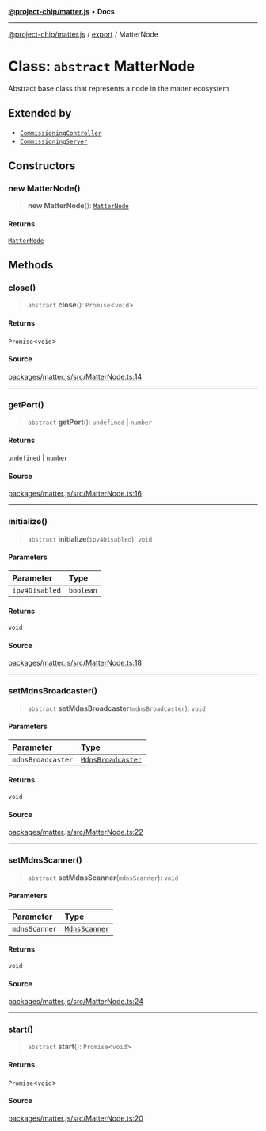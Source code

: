 [**@project-chip/matter.js**](../../README.md) • **Docs**

***

[@project-chip/matter.js](../../modules.md) / [export](../README.md) / MatterNode

# Class: `abstract` MatterNode

Abstract base class that represents a node in the matter ecosystem.

## Extended by

- [`CommissioningController`](CommissioningController.md)
- [`CommissioningServer`](CommissioningServer.md)

## Constructors

### new MatterNode()

> **new MatterNode**(): [`MatterNode`](MatterNode.md)

#### Returns

[`MatterNode`](MatterNode.md)

## Methods

### close()

> `abstract` **close**(): `Promise`\<`void`\>

#### Returns

`Promise`\<`void`\>

#### Source

[packages/matter.js/src/MatterNode.ts:14](https://github.com/project-chip/matter.js/blob/7a8cbb56b87d4ccf34bec5a9a95ab40a1711324f/packages/matter.js/src/MatterNode.ts#L14)

***

### getPort()

> `abstract` **getPort**(): `undefined` \| `number`

#### Returns

`undefined` \| `number`

#### Source

[packages/matter.js/src/MatterNode.ts:16](https://github.com/project-chip/matter.js/blob/7a8cbb56b87d4ccf34bec5a9a95ab40a1711324f/packages/matter.js/src/MatterNode.ts#L16)

***

### initialize()

> `abstract` **initialize**(`ipv4Disabled`): `void`

#### Parameters

| Parameter | Type |
| :------ | :------ |
| `ipv4Disabled` | `boolean` |

#### Returns

`void`

#### Source

[packages/matter.js/src/MatterNode.ts:18](https://github.com/project-chip/matter.js/blob/7a8cbb56b87d4ccf34bec5a9a95ab40a1711324f/packages/matter.js/src/MatterNode.ts#L18)

***

### setMdnsBroadcaster()

> `abstract` **setMdnsBroadcaster**(`mdnsBroadcaster`): `void`

#### Parameters

| Parameter | Type |
| :------ | :------ |
| `mdnsBroadcaster` | [`MdnsBroadcaster`](../../mdns/export/classes/MdnsBroadcaster.md) |

#### Returns

`void`

#### Source

[packages/matter.js/src/MatterNode.ts:22](https://github.com/project-chip/matter.js/blob/7a8cbb56b87d4ccf34bec5a9a95ab40a1711324f/packages/matter.js/src/MatterNode.ts#L22)

***

### setMdnsScanner()

> `abstract` **setMdnsScanner**(`mdnsScanner`): `void`

#### Parameters

| Parameter | Type |
| :------ | :------ |
| `mdnsScanner` | [`MdnsScanner`](../../mdns/export/classes/MdnsScanner.md) |

#### Returns

`void`

#### Source

[packages/matter.js/src/MatterNode.ts:24](https://github.com/project-chip/matter.js/blob/7a8cbb56b87d4ccf34bec5a9a95ab40a1711324f/packages/matter.js/src/MatterNode.ts#L24)

***

### start()

> `abstract` **start**(): `Promise`\<`void`\>

#### Returns

`Promise`\<`void`\>

#### Source

[packages/matter.js/src/MatterNode.ts:20](https://github.com/project-chip/matter.js/blob/7a8cbb56b87d4ccf34bec5a9a95ab40a1711324f/packages/matter.js/src/MatterNode.ts#L20)

